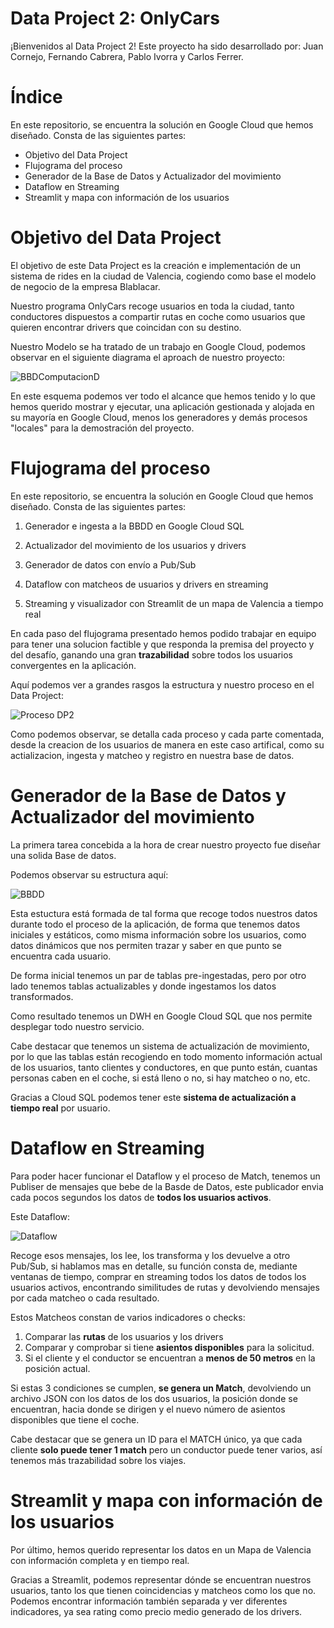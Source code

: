 
# Data Project 2: OnlyCars

¡Bienvenidos al Data Project 2! Este proyecto ha sido desarrollado por: Juan Cornejo, Fernando Cabrera, Pablo Ivorra y Carlos Ferrer.

# Índice

En este repositorio, se encuentra la solución en Google Cloud que hemos diseñado. Consta de las siguientes partes:
- Objetivo del Data Project
- Flujograma del proceso
- Generador de la Base de Datos y Actualizador del movimiento
- Dataflow en Streaming
- Streamlit y mapa con información de los usuarios


# Objetivo del Data Project 
El objetivo de este Data Project es la creación e implementación de un sistema de rides en la ciudad de Valencia, cogiendo como base el modelo de negocio de la empresa Blablacar.

Nuestro programa OnlyCars recoge usuarios en toda la ciudad, tanto conductores dispuestos a compartir rutas en coche como usuarios que quieren encontrar drivers que coincidan con su destino.

Nuestro Modelo se ha tratado de un trabajo en Google Cloud, podemos observar en el siguiente diagrama el aproach de nuestro proyecto:

![BBDComputacionD](/images/Computacion.png)

En este esquema podemos ver todo el alcance que hemos tenido y lo que hemos querido mostrar y ejecutar, una aplicación gestionada y alojada en su mayoría en Google Cloud, menos los generadores y demás procesos "locales" para la demostración del proyecto.

# Flujograma del proceso

En este repositorio, se encuentra la solución en Google Cloud que hemos diseñado. Consta de las siguientes partes:

1. Generador e ingesta a la BBDD en Google Cloud SQL

2. Actualizador del movimiento de los usuarios y drivers

3. Generador de datos con envío a Pub/Sub

4. Dataflow con matcheos de usuarios y drivers en streaming

5. Streaming y visualizador con Streamlit de un mapa de Valencia a tiempo real

En cada paso del flujograma presentado hemos podido trabajar en equipo para tener una solucion factible y que responda la premisa del proyecto y del desafío, ganando una gran **trazabilidad** sobre todos los usuarios convergentes en la aplicación.

Aquí podemos ver a grandes rasgos la estructura y nuestro proceso en el Data Project:

![Proceso DP2](/images/Proceso.png)

Como podemos observar, se detalla cada proceso y cada parte comentada, desde la creacion de los usuarios de manera en este caso artifical, como su actializacion, ingesta y matcheo y registro en nuestra base de datos.


# Generador de la Base de Datos y Actualizador del movimiento

La primera tarea concebida a la hora de crear nuestro proyecto fue diseñar una solida Base de datos.

Podemos observar su estructura aquí:

![BBDD](/images/BBDD.png)

Esta estuctura está formada de tal forma que recoge todos nuestros datos durante todo el proceso de la aplicación, de forma que tenemos datos iniciales y estáticos, como misma información sobre los usuarios, como datos dinámicos que nos permiten trazar y saber en que punto se encuentra cada usuario.

De forma inicial tenemos un par de tablas pre-ingestadas, pero por otro lado tenemos tablas actualizables y donde ingestamos los datos transformados.

Como resultado tenemos un DWH en Google Cloud SQL que nos permite desplegar todo nuestro servicio.

Cabe destacar que tenemos un sistema de actualización de movimiento, por lo que las tablas están recogiendo en todo momento información actual de los usuarios, tanto clientes y conductores, en que punto están, cuantas personas caben en el coche, si está lleno o no, si hay matcheo o no, etc.

Gracias a Cloud SQL podemos tener este **sistema de actualización a tiempo real** por usuario.


# Dataflow en Streaming

Para poder hacer funcionar el Dataflow y el proceso de Match, tenemos un Publiser de mensajes que bebe de la Basde de Datos, este publicador envia cada pocos segundos los datos de **todos los usuarios activos**.

Este Dataflow: 

![Dataflow](/images/Dataflow.png)

Recoge esos mensajes, los lee, los transforma y los devuelve a otro Pub/Sub, si hablamos mas en detalle, su función consta de, mediante ventanas de tiempo, comprar en streaming todos los datos de todos los usuarios activos, encontrando similitudes de rutas y devolviendo mensajes por cada matcheo o cada resultado.

Estos Matcheos constan de varios indicadores o checks:

1. Comparar las **rutas** de los usuarios y los drivers
2. Comparar y comprobar si tiene **asientos disponibles** para la solicitud.
3. Si el cliente y el conductor se encuentran a **menos de 50 metros** en la posición actual.

Si estas 3 condiciones se cumplen, **se genera un Match**, devolviendo un archivo JSON con los datos de los dos usuarios, la posición donde se encuentran, hacia donde se dirigen y el nuevo número de asientos disponibles que tiene el coche.

Cabe destacar que se genera un ID para el MATCH único, ya que cada cliente **solo puede tener 1 match** pero un conductor puede tener varios, así tenemos más trazabilidad sobre los viajes. 

# Streamlit y mapa con información de los usuarios

Por último, hemos querido representar los datos en un Mapa de Valencia con información completa y en tiempo real.

Gracias a Streamlit, podemos representar dónde se encuentran nuestros usuarios, tanto los que tienen coincidencias y matcheos como los que no. Podemos encontrar información también separada y ver diferentes indicadores, ya sea rating como precio medio generado de los drivers.

